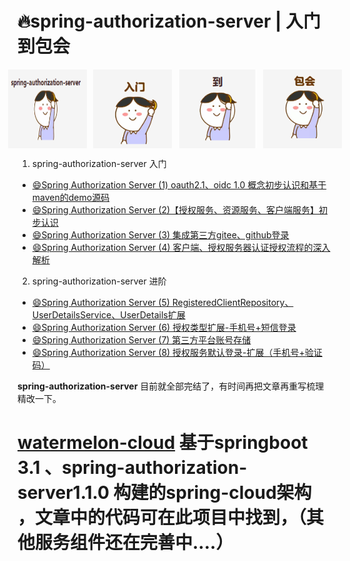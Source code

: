 # 🔥spring-authorization-server | 入门到包会

<div style="display: flex; justify-content: center;">
  <img src="doc/image/icon_0.png" style="max-width: 25%; margin: 0 5px;">
  <img src="doc/image/icon_1.png" style="max-width: 25%; margin: 0 5px;">
  <img src="doc/image/icon_2.png" style="max-width: 25%; margin: 0 5px;">
  <img src="doc/image/icon_3.png" style="max-width: 25%; margin: 0 5px;">
</div>

1. spring-authorization-server 入门
- [😄Spring Authorization Server (1) oauth2.1、oidc 1.0 概念初步认识和基于maven的demo源码](https://github.com/WatermelonPlanet/spring-authorization-server-demo/blob/master/doc/oauth2/introduction/oauth_1.md)
- [😄Spring Authorization Server (2)【授权服务、资源服务、客户端服务】初步认识](https://github.com/WatermelonPlanet/spring-authorization-server-demo/blob/master/doc/oauth2/introduction/oauth_2.md)
- [😄Spring Authorization Server (3) 集成第三方gitee、github登录](https://github.com/WatermelonPlanet/spring-authorization-server-demo/blob/master/doc/oauth2/introduction/oauth_3.md)
- [😄Spring Authorization Server (4) 客户端、授权服务器认证授权流程的深入解析](https://github.com/WatermelonPlanet/spring-authorization-server-demo/blob/master/doc/oauth2/introduction/oauth_4.md)

2. spring-authorization-server 进阶
- [😄Spring Authorization Server (5) RegisteredClientRepository、UserDetailsService、UserDetails扩展](https://github.com/WatermelonPlanet/spring-authorization-server-demo/blob/master/doc/oauth2/progress/oauth_5.md)
- [😄Spring Authorization Server (6) 授权类型扩展-手机号+短信登录](https://github.com/WatermelonPlanet/spring-authorization-server-demo/blob/master/doc/oauth2/progress/oauth_6.md)
- [😄Spring Authorization Server (7) 第三方平台账号存储](https://github.com/WatermelonPlanet/spring-authorization-server-demo/blob/master/doc/oauth2/progress/oauth_7.md)
- [😄Spring Authorization Server (8) 授权服务默认登录-扩展（手机号+验证码）](https://github.com/WatermelonPlanet/spring-authorization-server-demo/blob/master/doc/oauth2/progress/oauth_8.md)


**spring-authorization-server** 目前就全部完结了，有时间再把文章再重写梳理精改一下。


# [watermelon-cloud](https://github.com/WatermelonPlanet/watermelon-cloud) 基于springboot 3.1 、spring-authorization-server1.1.0 构建的spring-cloud架构 ，文章中的代码可在此项目中找到，（其他服务组件还在完善中....）